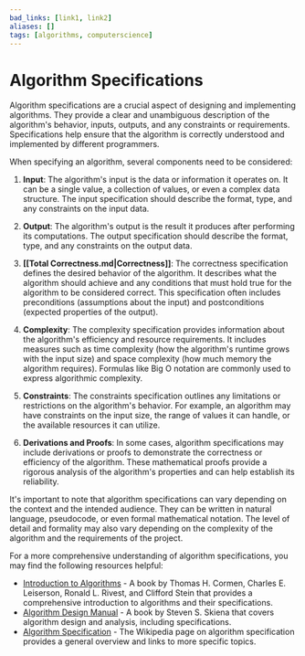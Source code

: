```yaml
---
bad_links: [link1, link2]
aliases: []
tags: [algorithms, computerscience]
---
```

# Algorithm Specifications

Algorithm specifications are a crucial aspect of designing and implementing algorithms. They provide a clear and unambiguous description of the algorithm's behavior, inputs, outputs, and any constraints or requirements. Specifications help ensure that the algorithm is correctly understood and implemented by different programmers.

When specifying an algorithm, several components need to be considered:

1. **Input**: The algorithm's input is the data or information it operates on. It can be a single value, a collection of values, or even a complex data structure. The input specification should describe the format, type, and any constraints on the input data.

2. **Output**: The algorithm's output is the result it produces after performing its computations. The output specification should describe the format, type, and any constraints on the output data.

3. **[[Total Correctness.md|Correctness]]**: The correctness specification defines the desired behavior of the algorithm. It describes what the algorithm should achieve and any conditions that must hold true for the algorithm to be considered correct. This specification often includes preconditions (assumptions about the input) and postconditions (expected properties of the output).

4. **Complexity**: The complexity specification provides information about the algorithm's efficiency and resource requirements. It includes measures such as time complexity (how the algorithm's runtime grows with the input size) and space complexity (how much memory the algorithm requires). Formulas like Big O notation are commonly used to express algorithmic complexity.

5. **Constraints**: The constraints specification outlines any limitations or restrictions on the algorithm's behavior. For example, an algorithm may have constraints on the input size, the range of values it can handle, or the available resources it can utilize.

6. **Derivations and Proofs**: In some cases, algorithm specifications may include derivations or proofs to demonstrate the correctness or efficiency of the algorithm. These mathematical proofs provide a rigorous analysis of the algorithm's properties and can help establish its reliability.

It's important to note that algorithm specifications can vary depending on the context and the intended audience. They can be written in natural language, pseudocode, or even formal mathematical notation. The level of detail and formality may also vary depending on the complexity of the algorithm and the requirements of the project.

For a more comprehensive understanding of algorithm specifications, you may find the following resources helpful:

- [Introduction to Algorithms](https://mitpress.mit.edu/books/introduction-algorithms) - A book by Thomas H. Cormen, Charles E. Leiserson, Ronald L. Rivest, and Clifford Stein that provides a comprehensive introduction to algorithms and their specifications.
- [Algorithm Design Manual](https://www.algorist.com/) - A book by Steven S. Skiena that covers algorithm design and analysis, including specifications.
- [Algorithm Specification](https://en.wikipedia.org/wiki/Algorithm_specification) - The Wikipedia page on algorithm specification provides a general overview and links to more specific topics.
